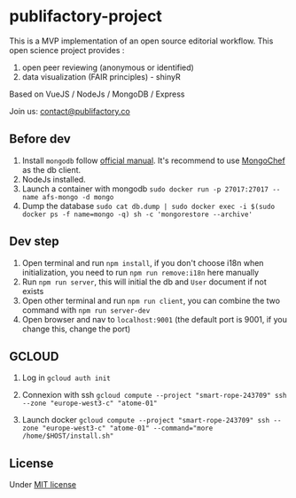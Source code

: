 # publifactory-project
This is a MVP implementation of an open source editorial workflow. This open science project provides :
1. open peer reviewing (anonymous or identified)
2. data visualization (FAIR principles) - shinyR

Based on VueJS / NodeJs / MongoDB / Express

Join us: contact@publifactory.co

## Before dev
1. Install `mongodb` follow [official manual](https://docs.mongodb.com/manual/installation/). It's recommend to use [MongoChef](3t.io/mongochef/) as the db client.
2. NodeJs installed.
3. Launch a container with mongodb `sudo docker run -p 27017:27017 --name afs-mongo -d mongo`
4. Dump the database `sudo cat db.dump | sudo docker exec -i $(sudo docker ps -f name=mongo -q) sh -c 'mongorestore --archive' `


## Dev step
1. Open terminal and run `npm install`, if you don't choose i18n when initialization, you need to run `npm run remove:i18n` here manually
2. Run `npm run server`, this will initial the db and `User` document if not exists
3. Open other terminal and run `npm run client`, you can combine the two command with `npm run server-dev`
4. Open browser and nav to `localhost:9001` (the default port is 9001, if you change this, change the port)

## GCLOUD

1. Log in
`gcloud auth init`

2. Connexion with ssh
`gcloud compute --project "smart-rope-243709" ssh --zone "europe-west3-c" "atome-01"`

3. Launch docker
`gcloud compute --project "smart-rope-243709" ssh --zone "europe-west3-c" "atome-01" --command="more /home/$HOST/install.sh"`


## License
Under [MIT license](./LICENSE)
